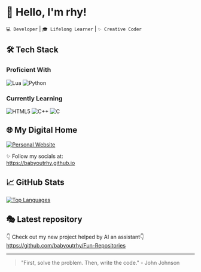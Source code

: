 # 👋 Hello, I'm rhy!

`💻 Developer` | `🎓 Lifelong Learner` | `✨ Creative Coder`

## 🛠️ Tech Stack
### Proficient With
![Lua](https://img.shields.io/badge/Lua-2C2D72?style=for-the-badge&logo=lua&logoColor=white)
![Python](https://img.shields.io/badge/Python-3776AB?style=for-the-badge&logo=python&logoColor=white)

### Currently Learning
![HTML5](https://img.shields.io/badge/HTML5-E34F26?style=for-the-badge&logo=html5&logoColor=white)
![C++](https://img.shields.io/badge/C++-00599C?style=for-the-badge&logo=c%2B%2B&logoColor=white)
![C](https://img.shields.io/badge/C-00599C?style=for-the-badge&logo=c&logoColor=white)

## 🌐 My Digital Home
[![Personal Website](https://img.shields.io/badge/Visit_My_Website-FF4088?style=for-the-badge&logo=github&logoColor=white)](https://babyoutrhy.github.io)

✨ Follow my socials at:  
https://babyoutrhy.github.io

## 📈 GitHub Stats
[![Top Languages](https://github-readme-stats.vercel.app/api/top-langs/?username=babyoutrhy&layout=compact&theme=radical)](https://github.com/babyoutrhy)

## 🎭 Latest repository
👇 Check out my new project helped by AI an assistant👇
https://github.com/babyoutrhy/Fun-Repositories

---

> "First, solve the problem. Then, write the code." - John Johnson
